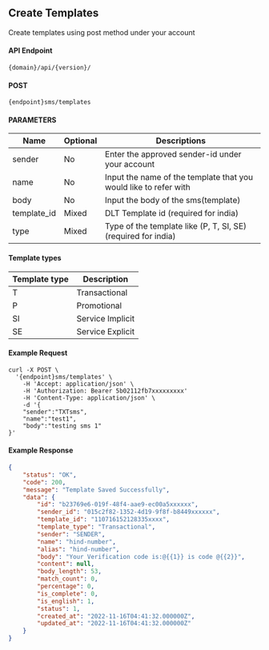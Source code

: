 ## Create Templates

Create templates using post method under your account

#### API Endpoint

```
{domain}/api/{version}/
```

#### POST

```
{endpoint}sms/templates
```

#### PARAMETERS

| Name        | Optional | Descriptions                                                     |
| ----------- | -------- | ---------------------------------------------------------------- |
| sender      | No       | Enter the approved sender-id under your account                  |
| name        | No       | Input the name of the template that you would like to refer with |
| body        | No       | Input the body of the sms(template)                              |
| template_id | Mixed    | DLT Template id (required for india)                             |
| type        | Mixed    | Type of the template like (P, T, SI, SE)(required for india)     |

#### Template types

| Template type | Description      |
| ------------- | ---------------- |
| T             | Transactional    |
| P             | Promotional      |
| SI            | Service Implicit |
| SE            | Service Explicit |

#### Example Request

```
curl -X POST \
  '{endpoint}sms/templates' \
    -H 'Accept: application/json' \
    -H 'Authorization: Bearer 5b02112fb7xxxxxxxxx'
    -H 'Content-Type: application/json' \
    -d '{
    "sender":"TXTsms",
    "name":"test1",
    "body":"testing sms 1"
}'

```

#### Example Response

```json
{
    "status": "OK",
    "code": 200,
    "message": "Template Saved Successfully",
    "data": {
        "id": "b23769e6-019f-48f4-aae9-ec00a5xxxxxx",
        "sender_id": "015c2f82-1352-4d19-9f8f-b8449xxxxxx",
        "template_id": "110716152128335xxxx",
        "template_type": "Transactional",
        "sender": "SENDER",
        "name": "hind-number",
        "alias": "hind-number",
        "body": "Your Verification code is:@{{1}} is code @{{2}}",
        "content": null,
        "body_length": 53,
        "match_count": 0,
        "percentage": 0,
        "is_complete": 0,
        "is_english": 1,
        "status": 1,
        "created_at": "2022-11-16T04:41:32.000000Z",
        "updated_at": "2022-11-16T04:41:32.000000Z"
    }
}
```
